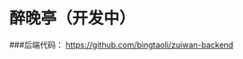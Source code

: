 # 醉晚亭（开发中）

###后端代码： <a href="https://github.com/bingtaoli/zuiwan-backend" target="_blank">https://github.com/bingtaoli/zuiwan-backend</a>